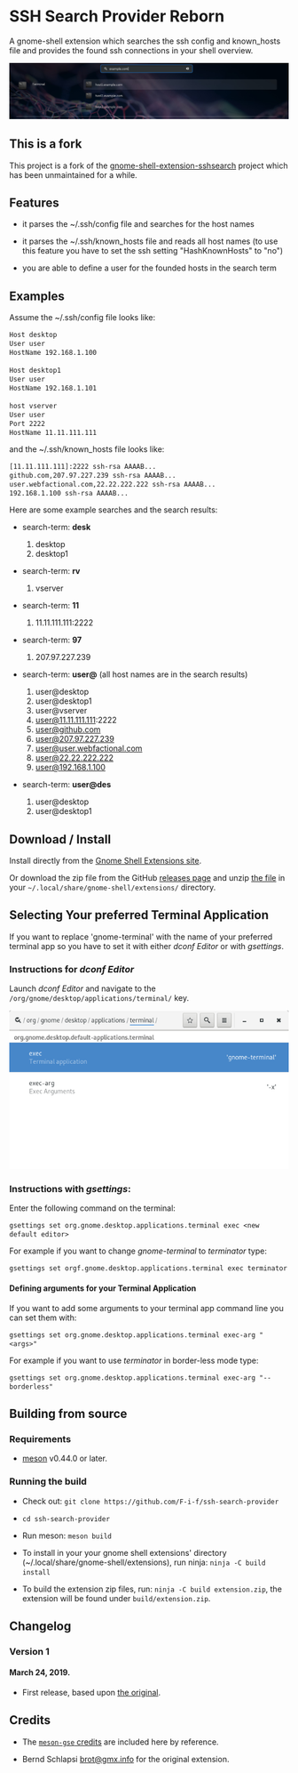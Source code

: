 SSH Search Provider Reborn
===========================

A gnome-shell extension which searches the ssh config and known_hosts
file and provides the found ssh connections in your shell overview.

![Screenshot](docs/screenshot.jpg)

## This is a fork

This project is a fork of the
[gnome-shell-extension-sshsearch](https://github.com/brot/gnome-shell-extension-sshsearch)
project which has been unmaintained for a while.

## Features

 * it parses the ~/.ssh/config file and searches for the host names

 * it parses the ~/.ssh/known_hosts file and reads all host names (to
   use this feature you have to set the ssh setting "HashKnownHosts"
   to "no")

 * you are able to define a user for the founded hosts in the search
   term

## Examples

Assume the ~/.ssh/config file looks like:

	Host desktop
	User user
	HostName 192.168.1.100

	Host desktop1
	User user
	HostName 192.168.1.101

	host vserver
	User user
	Port 2222
	HostName 11.11.111.111

and the ~/.ssh/known_hosts file looks like:

	[11.11.111.111]:2222 ssh-rsa AAAAB...
	github.com,207.97.227.239 ssh-rsa AAAAB...
	user.webfactional.com,22.22.222.222 ssh-rsa AAAAB...
	192.168.1.100 ssh-rsa AAAAB...

Here are some example searches and the search results:

 * search-term: **desk**
   1. desktop
   2. desktop1

 * search-term: **rv**
   1. vserver

 * search-term: **11**
   1. 11.11.111.111:2222

 * search-term: **97**
   1. 207.97.227.239

 * search-term: **user@** (all host names are in the search results)
   1. user@desktop
   2. user@desktop1
   3. user@vserver
   4. user@11.11.111.111:2222
   5. user@github.com
   6. user@207.97.227.239
   7. user@user.webfactional.com
   8. user@22.22.222.222
   9. user@192.168.1.100

 * search-term: **user@des**
   1. user@desktop
   2. user@desktop1

## Download / Install

Install directly from the [Gnome Shell Extensions
site](https://extensions.gnome.org/extension/TBD/ssh-search-provider/).

Or download the zip file from the GitHub [releases
page](https://github.com/F-i-f/ssh-search-provider/releases) and unzip
[the
file](https://github.com/F-i-f/ssh-search-provider/releases/download/v1/ssh-search-provider@extensions.gnome-shell.fifi.org.v1.shell-extension.zip)
in your `~/.local/share/gnome-shell/extensions/` directory.

## Selecting Your preferred Terminal Application

If you want to replace 'gnome-terminal' with the name of your
preferred terminal app so you have to set it with either *dconf
Editor* or with *gsettings*.

### Instructions for *dconf Editor*

Launch *dconf Editor* and navigate to the
`/org/gnome/desktop/applications/terminal/` key.

![dconf Editor showing the default Terminal settings](docs/dconf-editor-terminal.png)

### Instructions with *gsettings*:

Enter the following command on the terminal:

	gsettings set org.gnome.desktop.applications.terminal exec <new default editor>

For example if you want to change *gnome-terminal* to *terminator* type:

	gsettings set orgf.gnome.desktop.applications.terminal exec terminator

#### Defining arguments for your Terminal Application

If you want to add some arguments to your terminal app command line
you can set them with:

	gsettings set org.gnome.desktop.applications.terminal exec-arg "<args>"

For example if you want to use *terminator* in border-less mode type:

	gsettings set org.gnome.desktop.applications.terminal exec-arg "--borderless"

## Building from source

### Requirements

- [meson](http://mesonbuild.com/) v0.44.0 or later.

### Running the build

- Check out: `git clone https://github.com/F-i-f/ssh-search-provider`

- `cd ssh-search-provider`

- Run meson: `meson build`

- To install in your your gnome shell extensions' directory (~/.local/share/gnome-shell/extensions), run ninja: `ninja -C build install`

- To build the extension zip files, run: `ninja -C build extension.zip`, the extension will be found under `build/extension.zip`.

## Changelog

### Version 1
#### March 24, 2019.

- First release, based upon [the
  original](https://github.com/brot/gnome-shell-extension-sshsearch).

## Credits

- The [`meson-gse` credits](https://github.com/F-i-f/meson-gse/) are
  included here by reference.

- Bernd Schlapsi <brot@gmx.info> for the original extension.

<!--  LocalWords:  config sshsearch unmaintained HashKnownHosts rsa
 -->
<!--  LocalWords:  HostName desktop1 vserver AAAAB github rv 'gnome
 -->
<!--  LocalWords:  terminal' gsettings arg args borderless Changelog
 -->
<!--  LocalWords:  extensions' Bernd Schlapsi Troin Fif dconf
 -->
